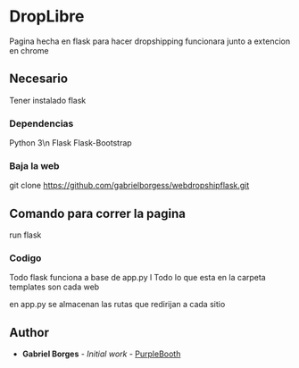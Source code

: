# DropLibre

Pagina hecha en flask para hacer dropshipping funcionara junto a extencion en chrome

## Necesario
Tener instalado flask 

### Dependencias

Python 3\n
Flask 
Flask-Bootstrap




### Baja la web

git clone https://github.com/gabrielborgess/webdropshipflask.git



## Comando para correr la pagina

run flask



### Codigo

Todo flask funciona a base de app.py
l
Todo lo que esta en la carpeta templates son cada web

en app.py se almacenan las rutas que redirijan a cada sitio





## Author

* **Gabriel Borges** - *Initial work* - [PurpleBooth](https://github.com/gabrielborgess)





